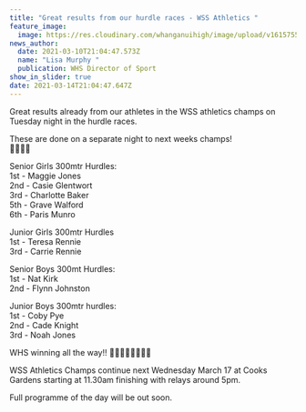 ```yaml
---
title: "Great results from our hurdle races - WSS Athletics "
feature_image:
  image: https://res.cloudinary.com/whanganuihigh/image/upload/v1615755903/News/both-boys-and-girls.jpg
news_author:
  date: 2021-03-10T21:04:47.573Z
  name: "Lisa Murphy "
  publication: WHS Director of Sport
show_in_slider: true
date: 2021-03-14T21:04:47.647Z
---
```

Great results already from our athletes in the WSS athletics champs on Tuesday night in the hurdle races.  

These are done on a separate night to next weeks champs!  
💚💛💚💛  

Senior Girls 300mtr Hurdles:  
1st - Maggie Jones  
2nd - Casie Glentwort  
3rd - Charlotte Baker  
5th - Grave Walford  
6th - Paris Munro  

Junior Girls 300mtr Hurdles  
1st - Teresa Rennie  
3rd - Carrie Rennie  

Senior Boys 300mt Hurdles:  
1st - Nat Kirk  
2nd - Flynn Johnston  

Junior Boys 300mtr hurdles:  
1st - Coby Pye  
2nd - Cade Knight  
3rd - Noah Jones  

WHS winning all the way!! 💚💛💪🏻💪🏻💛💚  

WSS Athletics Champs continue next Wednesday March 17 at Cooks Gardens starting at 11.30am finishing with relays around 5pm.  

Full programme of the day will be out soon.